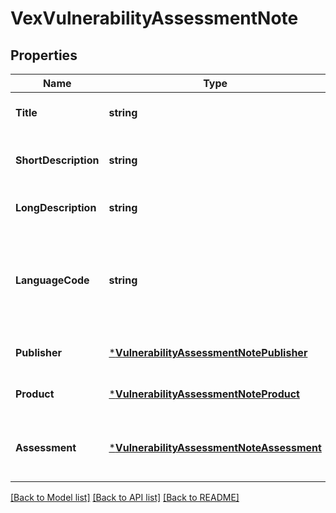 # VexVulnerabilityAssessmentNote

## Properties
Name | Type | Description | Notes
------------ | ------------- | ------------- | -------------
**Title** | **string** |  | [optional] [default to null]
**ShortDescription** | **string** | A one sentence description of this Vex. | [optional] [default to null]
**LongDescription** | **string** | A detailed description of this Vex. | [optional] [default to null]
**LanguageCode** | **string** | Identifies the language used by this document, corresponding to IETF BCP 47 / RFC 5646. | [optional] [default to null]
**Publisher** | [***VulnerabilityAssessmentNotePublisher**](VulnerabilityAssessmentNotePublisher.md) | Publisher details of this Note. | [optional] [default to null]
**Product** | [***VulnerabilityAssessmentNoteProduct**](VulnerabilityAssessmentNoteProduct.md) | The product affected by this vex. | [optional] [default to null]
**Assessment** | [***VulnerabilityAssessmentNoteAssessment**](VulnerabilityAssessmentNoteAssessment.md) | Represents a vulnerability assessment for the product. | [optional] [default to null]

[[Back to Model list]](../README.md#documentation-for-models) [[Back to API list]](../README.md#documentation-for-api-endpoints) [[Back to README]](../README.md)


